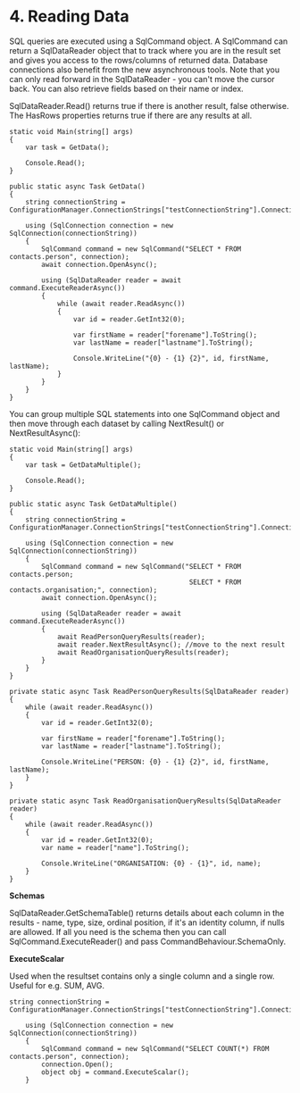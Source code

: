 # 4\. Reading Data

SQL queries are executed using a SqlCommand object. A SqlCommand can return a
SqlDataReader object that to track where you are in the result set and gives
you access to the rows/columns of returned data. Database connections also
benefit from the new asynchronous tools. Note that you can only read forward
in the SqlDataReader - you can't move the cursor back. You can also retrieve
fields based on their name or index.

SqlDataReader.Read() returns true if there is another result, false otherwise.
The HasRows properties returns true if there are any results at all.

    static void Main(string[] args)
    {
        var task = GetData();
    
        Console.Read();
    }
    
    public static async Task GetData()
    {
        string connectionString = ConfigurationManager.ConnectionStrings["testConnectionString"].ConnectionString;
    
        using (SqlConnection connection = new SqlConnection(connectionString))
        {
            SqlCommand command = new SqlCommand("SELECT * FROM contacts.person", connection);
            await connection.OpenAsync();
    
            using (SqlDataReader reader = await command.ExecuteReaderAsync())
            {
                while (await reader.ReadAsync())
                {
                    var id = reader.GetInt32(0);
    
                    var firstName = reader["forename"].ToString();
                    var lastName = reader["lastname"].ToString();
    
                    Console.WriteLine("{0} - {1} {2}", id, firstName, lastName);
                }
            }
        }
    }

You can group multiple SQL statements into one SqlCommand object and then move
through each dataset by calling NextResult() or NextResultAsync():

    static void Main(string[] args)
    {
        var task = GetDataMultiple();
    
        Console.Read();
    }
    
    public static async Task GetDataMultiple()
    {
        string connectionString = ConfigurationManager.ConnectionStrings["testConnectionString"].ConnectionString;
    
        using (SqlConnection connection = new SqlConnection(connectionString))
        {
            SqlCommand command = new SqlCommand("SELECT * FROM contacts.person;
                                                 SELECT * FROM contacts.organisation;", connection);
            await connection.OpenAsync();
    
            using (SqlDataReader reader = await command.ExecuteReaderAsync())
            {
                await ReadPersonQueryResults(reader);
                await reader.NextResultAsync(); //move to the next result
                await ReadOrganisationQueryResults(reader);
            }
        }
    }
    
    private static async Task ReadPersonQueryResults(SqlDataReader reader)
    {
        while (await reader.ReadAsync())
        {
            var id = reader.GetInt32(0);
    
            var firstName = reader["forename"].ToString();
            var lastName = reader["lastname"].ToString();
    
            Console.WriteLine("PERSON: {0} - {1} {2}", id, firstName, lastName);
        }
    }
    
    private static async Task ReadOrganisationQueryResults(SqlDataReader reader)
    {
        while (await reader.ReadAsync())
        {
            var id = reader.GetInt32(0);
            var name = reader["name"].ToString();
    
            Console.WriteLine("ORGANISATION: {0} - {1}", id, name);
        }
    }  

 **Schemas**

SqlDataReader.GetSchemaTable() returns details about each column in the
results - name, type, size, ordinal position, if it's an identity column, if
nulls are allowed. If all you need is the schema then you can call
SqlCommand.ExecuteReader() and pass CommandBehaviour.SchemaOnly.

  

  

 **ExecuteScalar**

Used when the resultset contains only a single column and a single row. Useful
for e.g. SUM, AVG.

  

    string connectionString = ConfigurationManager.ConnectionStrings["testConnectionString"].ConnectionString;
    
        using (SqlConnection connection = new SqlConnection(connectionString))
        {
            SqlCommand command = new SqlCommand("SELECT COUNT(*) FROM contacts.person", connection);
            connection.Open();
            object obj = command.ExecuteScalar();
        }
<!--stackedit_data:
eyJoaXN0b3J5IjpbLTgzNDgzNTUyOV19
-->